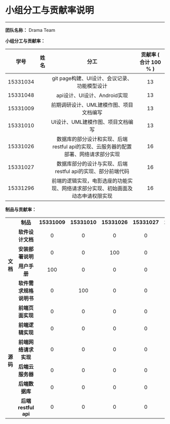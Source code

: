 # 小组分工与贡献率说明

---


**团队名称：** Drama Team

**小组分工与贡献率：**

|    学号    |  姓名  |     分工      |   贡献率 ( 合计 100 % )   |
| :------: | :--: | :---------: | :------: |
| 15331034 |      |  git page构建、UI设计、会议记录、功能模型设计  |  13    |
| 15331048 |      |  api设计、UI设计、Android实现  |   13   |
| 15331009 |      |  前期调研设计、UML建模作图、项目文档编写   |   13   |
| 15331010 |      |  UI设计、UML建模作图、项目文档编写  |   13   |
| 15331026 |      |  数据库的部分设计和实现、后端restful api的实现、云服务器的配置部署、网络请求部分实现  |   16   |
| 15331027 |      |  数据库部分的设计与实现、后端restful api的实现、部分前端代码  |   16   |
| 15331296 |      |  前端的逻辑实现，电影选座的功能实现、网络请求部分实现、初始画面及动态申请权限实现  |   16   |


**制品与贡献率：**

<table style=" text-align:center;">
   <tr>
       <td></td>
       <td><strong>制品</strong></td>
       <td><strong>15331009</strong></td>
       <td><strong>15331010</strong></td>
       <td><strong>15331026</strong></td>
       <td><strong>15331027</strong></td>
       <td><strong>15331034</strong></td>
       <td><strong>15331048</strong></td>
       <td><strong>15331296</strong></td>
   </tr>
    <tr>
        <td rowspan="4"><strong>文档</strong></td>
        <td><strong>软件设计文档</strong></td>
        <td>0</td>
        <td>0</td>
        <td>0</td>
        <td>0</td>
        <td>0</td>
        <td>0</td>
        <td>0</td>
    </tr>
    <tr>
        <td><strong>安装部署说明</strong></td>
        <td>0</td>
        <td>0</td>
        <td>100</td>
        <td>0</td>
        <td>0</td>
        <td>0</td>
        <td>0</td>
    </tr>
    <tr>
        <td><strong>用户手册</strong></td>
        <td>100</td>
        <td>0</td>
        <td>0</td>
        <td>0</td>
        <td>0</td>
        <td>0</td>
        <td>0</td>
    </tr>
    <tr>
        <td><strong>软件需求规格说明书</strong></td>
        <td>0</td>
        <td>100</td>
        <td>0</td>
        <td>0</td>
        <td>0</td>
        <td>0</td>
        <td>0</td>
    </tr>
    <tr>
        <td rowspan="6"><strong>源码</strong></td>
        <td><strong>前端页面实现</strong></td>
        <td>0</td>
        <td>0</td>
        <td>0</td>
        <td>0</td>
        <td>0</td>
        <td>0</td>
        <td>0</td>
    </tr>
    <tr>
        <td><strong>前端逻辑实现</strong></td>
        <td>0</td>
        <td>0</td>
        <td>0</td>
        <td>0</td>
        <td>0</td>
        <td>0</td>
        <td>0</td>
    </tr>
    <tr>
        <td><strong>前端网络请求实现</strong></td>
        <td>0</td>
        <td>0</td>
        <td>0</td>
        <td>0</td>
        <td>0</td>
        <td>0</td>
        <td>0</td>
    </tr>
    <tr>
        <td><strong>后端云服务器</strong></td>
        <td>0</td>
        <td>0</td>
        <td>0</td>
        <td>0</td>
        <td>0</td>
        <td>0</td>
        <td>0</td>
    </tr>
    <tr>
        <td><strong>后端数据库</strong></td>
        <td>0</td>
        <td>0</td>
        <td>0</td>
        <td>0</td>
        <td>0</td>
        <td>0</td>
        <td>0</td>
    </tr>
    <tr>
        <td><strong>后端restful api</strong></td>
        <td>0</td>
        <td>0</td>
        <td>0</td>
        <td>0</td>
        <td>0</td>
        <td>0</td>
        <td>0</td>
    </tr>
</table>
